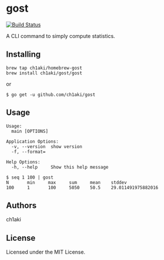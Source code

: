 # gost

[![Build Status](https://cloud.drone.io/api/badges/ch1aki/gost/status.svg)](https://cloud.drone.io/ch1aki/gost)

A CLI command to simply compute statistics.

## Installing

```
brew tap ch1aki/homebrew-gost
brew install ch1aki/gost/gost
```

or

```
$ go get -u github.com/ch1aki/gost
```

## Usage

```
Usage:
  main [OPTIONS]

Application Options:
  -v, --version  show version
  -f, --format=

Help Options:
  -h, --help     Show this help message
```

```
$ seq 1 100 | gost
N       min     max     sum     mean    stddev
100     1       100     5050    50.5    29.011491975882016
```

## Authors

ch1aki

## License

Licensed under the MIT License.
